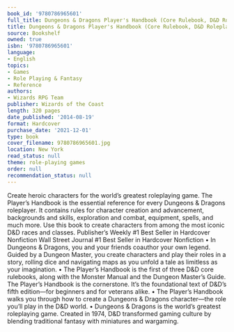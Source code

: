 ```yaml
---
book_id: '9780786965601'
full_title: Dungeons & Dragons Player's Handbook (Core Rulebook, D&D Roleplaying Game)
title: Dungeons & Dragons Player's Handbook (Core Rulebook, D&D Roleplaying Game)
source: Bookshelf
owned: true
isbn: '9780786965601'
language:
- English
topics:
- Games
- Role Playing & Fantasy
- Reference
authors:
- Wizards RPG Team
publisher: Wizards of the Coast
length: 320 pages
date_published: '2014-08-19'
format: Hardcover
purchase_date: '2021-12-01'
type: book
cover_filename: 9780786965601.jpg
location: New York
read_status: null
theme: role-playing games
order: null
recommendation_status: null
---
```

Create heroic characters for the world’s greatest roleplaying game.
The Player’s Handbook is the essential reference for every Dungeons & Dragons roleplayer. It contains rules for character creation and advancement, backgrounds and skills, exploration and combat, equipment, spells, and much more. Use this book to create characters from among the most iconic D&D races and classes.
Publisher’s Weekly #1 Best Seller in Hardcover Nonfiction
Wall Street Journal #1 Best Seller in Hardcover Nonfiction
• In Dungeons & Dragons, you and your friends coauthor your own legend. Guided by a Dungeon Master, you create characters and play their roles in a story, rolling dice and navigating maps as you unfold a tale as limitless as your imagination.
• The Player’s Handbook is the first of three D&D core rulebooks, along with the Monster Manual and the Dungeon Master’s Guide. The Player’s Handbook is the cornerstone. It’s the foundational text of D&D’s fifth edition—for beginners and for veterans alike.
• The Player’s Handbook walks you through how to create a Dungeons & Dragons character—the role you’ll play in the D&D world.
• Dungeons & Dragons is the world’s greatest roleplaying game. Created in 1974, D&D transformed gaming culture by blending traditional fantasy with miniatures and wargaming.

